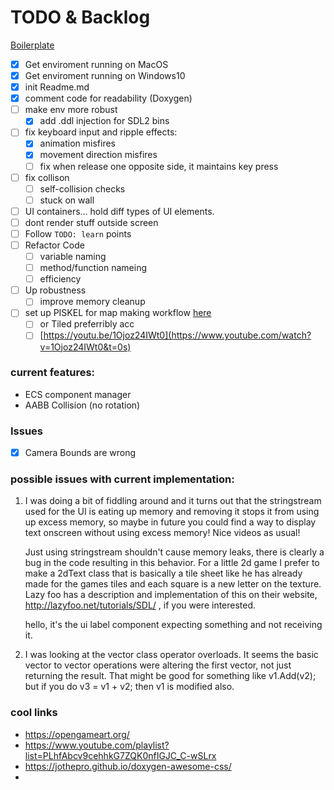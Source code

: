 # TODO & Backlog

[Boilerplate](https://github.com/JodyAndrews/SDL2_Basic_Setup.git)

- [x] Get enviroment running on MacOS
- [x] Get enviroment running on Windows10
- [x] init Readme.md
- [x] comment code for readability (Doxygen)
- [ ] make env more robust
	- [x] add .ddl injection for SDL2 bins
- [ ] fix keyboard input and ripple effects:
	- [x] animation misfires
	- [x] movement direction misfires
	- [ ] fix when release one opposite side, it maintains key press
- [ ] fix collison
	- [ ] self-collision checks
	- [ ] stuck on wall
- [ ] UI containers... hold diff types of UI elements.
- [ ] dont render stuff outside screen
- [ ] Follow `TODO: learn`  points 
- [ ] Refactor Code
	- [ ] variable naming
	- [ ] method/function nameing
	- [ ] efficiency
- [ ] Up robustness
	- [ ] improve memory cleanup
- [ ] set up PISKEL for map making workflow [here](https://www.piskelapp.com)
	- [ ] or Tiled preferribly acc
	- [ ] [https://youtu.be/1Ojoz24IWt0](https://www.youtube.com/watch?v=1Ojoz24IWt0&t=0s)

### current features:
- ECS component manager
- AABB Collision (no rotation)

### Issues
- [x] Camera Bounds are wrong

### possible issues with current implementation:
1. I was doing a bit of fiddling around and it turns out that the stringstream used for the UI is eating up memory and removing it stops it from using up excess memory, so maybe in future you could find a way to display text onscreen without using excess memory! Nice videos as usual!
   
   Just using stringstream shouldn't cause memory leaks, there is clearly a bug in the code resulting in this behavior. For a little 2d game I prefer to make a 2dText class that is basically a tile sheet like he has already made for the games tiles and each square is a new letter on the texture. Lazy foo has a description and implementation of this on their website, http://lazyfoo.net/tutorials/SDL/ , if you were interested.
   
   hello, it's the ui label component expecting something and not receiving it.

2. I was looking at the vector class operator overloads. It seems the basic vector to vector operations were altering the first vector, not just returning the result. That might be good for something like v1.Add(v2); but if you do v3 = v1 + v2; then v1 is modified also.

### cool links
- https://opengameart.org/
- https://www.youtube.com/playlist?list=PLhfAbcv9cehhkG7ZQK0nfIGJC_C-wSLrx
- https://jothepro.github.io/doxygen-awesome-css/
- 